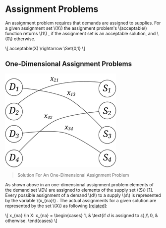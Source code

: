 # Assignment Problems
An assignment problem requires that demands are assigned to supplies.
For a given assignment set \\(X\\) the assignment problem's \\(acceptable\\) function
returns \\(1\\) ,
if the assignment set is an acceptable solution, and \\(0\\) otherwise.

\\[
acceptable(X) \\rightarrow \\Set{0,1}
\\]
## One-Dimensional Assignment Problems
![One-Dimensional Assignment Problems](../../../../../../../../../../src/main/svg/net/splitcells/gel/problem/theory/assignment/problem/index.illustration.svg)
> Solution For An One-Dimensional Assignment Problem

As shown above in an one-dimensional assignment problem
elements of the demand set \\(D\\) are assigned to elements of the supply set
\\(S\\) [1].
Every possible assignment of a demand \\(d\\) to a supply \\(s\\) is represented by the
variable \\(x_{na}\\) .
The actual assignments for a given solution are represented by the set \\(X\\)
as following [[related](../../../../../../../../../../src/main/md/net/splitcells/gel/problem/theory/assignment/problem/bibliography/1995.DISKI.md#pages-12-to-14)]:

\\[
x_{na} \in X: x_{na} =
\begin{cases}
    1, & \text{if $d$ is assigned to $s$},\\\\
    0, & otherwise.
    \end{cases}
\\]
